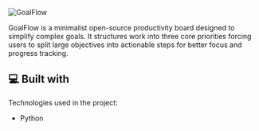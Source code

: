 ![GoalFlow](https://socialify.git.ci/pla2010/GoalFlow/image?font=Source+Code+Pro&issues=1&name=1&owner=1&pattern=Transparent&pulls=1&stargazers=1&theme=Auto)
<p id="description">GoalFlow is a minimalist open-source productivity board designed to simplify complex goals. It structures work into three core priorities forcing users to split large objectives into actionable steps for better focus and progress tracking.</p>

  
<h2>💻 Built with</h2>

Technologies used in the project:

*   Python
